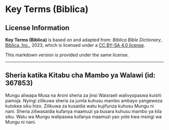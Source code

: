 # Key Terms (Biblica)

## License Information

**Key Terms (Biblica)** is based on and adapted from: _Biblica Bible Dictionary_, [Biblica, Inc.](https://www.biblica.com/), 2023, which is licensed under a [CC BY-SA 4.0 license](https://creativecommons.org/licenses/by-sa/4.0/legalcode.en).

This markdown version is provided under the same license.



--------------------------------

## Sheria katika Kitabu cha Mambo ya Walawi (id: 367853)

Mungu aliwapa Musa na Aroni sheria za jinsi Waisraeli walivyopaswa kuishi pamoja. Nyingi zilikuwa sheria za jumla kuhusu mambo ambayo yangeweza kutokea siku hizo. Zilikuwa za kusaidia watu kujifunza kuhusu Mungu ni nani. Sheria ziliwasaidia kufanya maamuzi ya busara kuhusu mambo ya kila siku. Watu wa Mungu walipaswa kufanya maamuzi yao yote kwa msingi wa Mungu ni nani.


